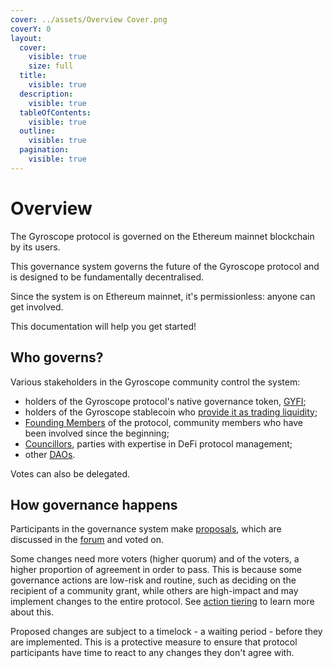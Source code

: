 ```yaml
---
cover: ../assets/Overview Cover.png
coverY: 0
layout:
  cover:
    visible: true
    size: full
  title:
    visible: true
  description:
    visible: true
  tableOfContents:
    visible: true
  outline:
    visible: true
  pagination:
    visible: true
---
```


# Overview

The Gyroscope protocol is governed on the Ethereum mainnet blockchain by its users.&#x20;

This governance system governs the future of the Gyroscope protocol and is designed to be fundamentally decentralised.&#x20;

Since the system is on Ethereum mainnet, it's permissionless: anyone can get involved.&#x20;

This documentation will help you get started!

<VidStack
  src="https://www.youtube.com/watch?v=sS5JNlp4B90"
/>

## Who governs?

Various stakeholders in the Gyroscope community control the system:

* holders of the Gyroscope protocol's native governance token, [GYFI](how-it-works/voting-vaults/gyfi-vault.md);
* holders of the Gyroscope stablecoin who [provide it as trading liquidity](how-it-works/voting-vaults/gyd-lp-vault.md);
* [Founding Members](how-it-works/voting-vaults/the-founding-member-vault.md) of the protocol, community members who have been involved since the beginning;
* [Councillors](how-it-works/voting-vaults/councillor-vault.md), parties with expertise in DeFi protocol management;
* other [DAOs](how-it-works/voting-vaults/associated-dao-vault.md).

Votes can also be delegated.

## How governance happens

Participants in the governance system make [proposals](how-it-works/on-chain-proposals.md), which are discussed in the [forum](https://forum.gyro.finance/) and voted on.&#x20;

Some changes need more voters (higher quorum) and of the voters, a higher proportion of agreement in order to pass. This is because some governance actions are low-risk and routine, such as deciding on the recipient of a community grant, while others are high-impact and may implement changes to the entire protocol. See [action tiering](how-it-works/action-tiering.md) to learn more about this.

Proposed changes are subject to a timelock - a waiting period - before they are implemented. This is a protective measure to ensure that protocol participants have time to react to any changes they don't agree with.&#x20;
